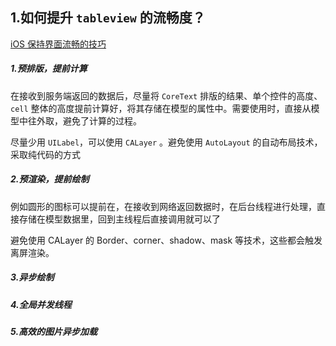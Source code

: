 ## 1.如何提升 `tableview` 的流畅度？





[iOS 保持界面流畅的技巧](https://blog.ibireme.com/2015/11/12/smooth_user_interfaces_for_ios/)


##### 1.预排版，提前计算
在接收到服务端返回的数据后，尽量将 `CoreText` 排版的结果、单个控件的高度、`cell` 整体的高度提前计算好，将其存储在模型的属性中。需要使用时，直接从模型中往外取，避免了计算的过程。

尽量少用 `UILabel`，可以使用 `CALayer` 。避免使用 `AutoLayout` 的自动布局技术，采取纯代码的方式 

##### 2.预渲染，提前绘制

例如圆形的图标可以提前在，在接收到网络返回数据时，在后台线程进行处理，直接存储在模型数据里，回到主线程后直接调用就可以了

避免使用 CALayer 的 Border、corner、shadow、mask 等技术，这些都会触发离屏渲染。

##### 3.异步绘制


##### 4.全局并发线程

##### 5.高效的图片异步加载

